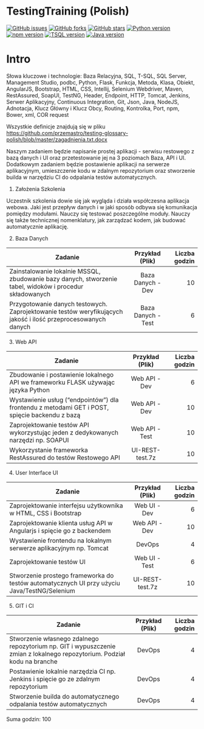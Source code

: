 # TestingTraining (Polish)
[![GitHub issues](https://img.shields.io/github/issues/przemastro/testing-training-polish)](https://github.com/przemastro/testing-training-polish/issues)
[![GitHub forks](https://img.shields.io/github/forks/przemastro/testing-training-polish)](https://github.com/przemastro/testing-training-polish/network)
[![GitHub stars](https://img.shields.io/github/stars/przemastro/testing-training-polish)](https://github.com/przemastro/testing-training-polish/stargazers)
[![Python version](https://img.shields.io/badge/Python-2.7.x-%233572A5)](https://github.com/przemastro/testing-training-polish)
[![npm version](https://img.shields.io/badge/npm-5.0.x-%233572A5)](https://github.com/przemastro/testing-training-polish)
[![TSQL version](https://img.shields.io/badge/TSQL-2012-%23ccc)](https://github.com/przemastro/testing-training-polish)
[![Java version](https://img.shields.io/badge/Java-1.8-%23b07219)](https://github.com/przemastro/testing-training-polish)

# Intro

Słowa kluczowe i technologie: Baza Relacyjna, SQL, T-SQL, SQL Server, Management Studio, podbc, Python, Flask, Funkcja, Metoda, Klasa, Obiekt, AngularJS, Bootstrap, HTML, CSS, Intellij, Selenium Webdriver, Maven, RestAssured, SoapUI, TestNG, Header, Endpoint, HTTP, Tomcat, Jenkins, Serwer Aplikacyjny, Continuous Integration, Git, Json, Java, NodeJS, Adnotacja, Klucz Główny i Klucz Obcy, Routing, Kontrolka, Port, npm, Bower, xml, COR request

Wszystkie definicje znajdują się w pliku https://github.com/przemastro/testing-glossary-polish/blob/master/zagadnienia.txt.docx

Naszym zadaniem będzie napisanie prostej aplikacji - serwisu restowego z bazą danych i UI oraz przetestowanie jej na 3 poziomach Baza, API i UI. Dodatkowym zadaniem będzie postawienie aplikacji na serwerze aplikacyjnym, umieszczenie kodu w zdalnym repozytorium oraz stworzenie builda w narzędziu CI do odpalania testów automatycznych.

1. Założenia Szkolenia

Uczestnik szkolenia dowie się jak wygląda i działa współczesna aplikacja webowa. Jaki jest przepływ danych i w jaki sposób odbywa się komunikacja pomiędzy modułami. Nauczy się testować poszczególne moduły. Nauczy się także technicznej nomenklatury, jak zarządzać kodem, jak budować automatycznie aplikację.


2. Baza Danych

| Zadanie        | Przykład (Plik)    | Liczba godzin  |
| ------------- |:-------------:| -----:|
| Zainstalowanie lokalnie MSSQL, zbudowanie bazy danych, stworzenie tabel, widoków i procedur składowanych | Baza Danych - Dev | 10 |
| Przygotowanie danych testowych. Zaprojektowanie testów weryfikujących jakość i ilość przeprocesowanych danych | Baza Danych - Test | 6 |


3. Web API

| Zadanie        | Przykład (Plik)    | Liczba godzin  |
| ------------- |:-------------:| -----:|
| Zbudowanie i postawienie lokalnego API we frameworku FLASK używając języka Python | Web API - Dev | 6 |
| Wystawienie usług (“endpointów”) dla frontendu z metodami GET i POST, spięcie backendu z bazą | Web API - Dev | 10 |
| Zaprojektowanie testów API wykorzystując jeden z dedykowanych narzędzi np. SOAPUI | Web API - Test | 10 |
| Wykorzystanie frameworka RestAssured do testów Restowego API | UI-REST-test.7z | 10 |


4. User Interface UI

| Zadanie        | Przykład (Plik)    | Liczba godzin  |
| ------------- |:-------------:| -----:|
| Zaprojektowanie interfejsu użytkownika w HTML, CSS i Bootstrap | Web UI - Dev | 6 |
| Zaprojektowanie klienta usług API w Angularjs i spięcie go z backendem | Web API - Dev | 10 |
| Wystawienie frontendu na lokalnym serwerze aplikacyjnym np. Tomcat | DevOps | 4 |
| Zaprojektowanie testów UI | Web UI - Test | 6 |
| Stworzenie prostego frameworka do testów automatycznych UI przy użyciu Java/TestNG/Selenium | UI-REST-test.7z | 10 |


5. GIT i CI

| Zadanie        | Przykład (Plik)    | Liczba godzin  |
| ------------- |:-------------:| -----:|
| Stworzenie własnego zdalnego repozytorium np. GIT i wypuszczenie zmian z lokalnego repozytorium. Podział kodu na branche | DevOps | 4 |
| Postawienie lokalnie narzędzia CI np. Jenkins i spięcie go ze zdalnym repozytorium | DevOps | 4 |
| Stworzenie builda do automatycznego odpalania testów automatycznych | DevOps | 4 |


Suma godzin: 100






